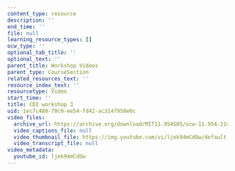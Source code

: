 ```yaml
---
content_type: resource
description: ''
end_time: ''
file: null
learning_resource_types: []
ocw_type: ''
optional_tab_title: ''
optional_text: ''
parent_title: Workshop Videos
parent_type: CourseSection
related_resources_text: ''
resource_index_text: ''
resourcetype: Video
start_time: ''
title: CDI workshop 3
uid: 1ec7c480-70c0-ee54-fd42-ac314f950e6c
video_files:
  archive_url: https://archive.org/download/MIT11.954S05/ocw-11.954-21mar05-220k.mp4
  video_captions_file: null
  video_thumbnail_file: https://img.youtube.com/vi/ljek94mCdOw/default.jpg
  video_transcript_file: null
video_metadata:
  youtube_id: ljek94mCdOw
---
```


